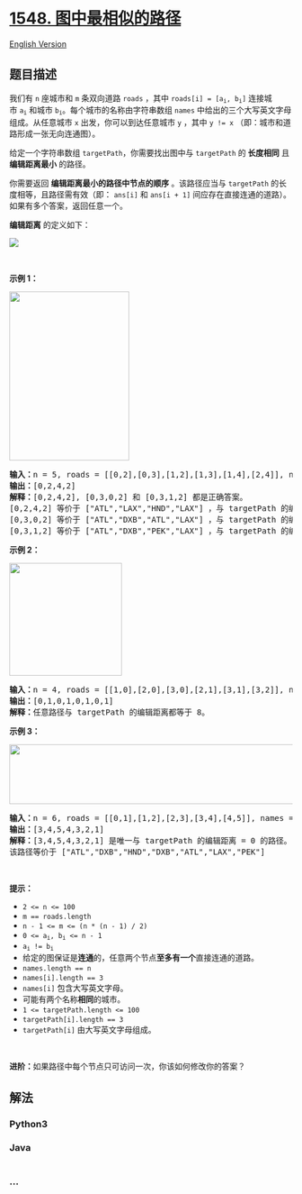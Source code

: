 # [1548. 图中最相似的路径](https://leetcode.cn/problems/the-most-similar-path-in-a-graph)

[English Version](/solution/1500-1599/1548.The%20Most%20Similar%20Path%20in%20a%20Graph/README_EN.md)

## 题目描述

<!-- 这里写题目描述 -->

<p>我们有&nbsp;<code>n</code>&nbsp;座城市和&nbsp;<code>m</code>&nbsp;条双向道路&nbsp;<code>roads</code>&nbsp;，其中&nbsp;<code>roads[i] = [a<sub>i</sub>, b<sub>i</sub>]</code>&nbsp;连接城市&nbsp;<code>a<sub>i</sub></code>&nbsp;和城市&nbsp;<code>b<sub>i</sub></code>。每个城市的名称由字符串数组&nbsp;<code>names</code>&nbsp;中给出的三个大写英文字母组成。从任意城市&nbsp;<code>x</code>&nbsp;出发，你可以到达任意城市&nbsp;<code>y</code> ，其中&nbsp;<code>y != x</code>&nbsp;（即：城市和道路形成一张无向连通图）。</p>

<p>给定一个字符串数组&nbsp;<code>targetPath</code>，你需要找出图中与&nbsp;<code>targetPath</code>&nbsp;的<strong> 长度相同</strong> 且<strong> 编辑距离</strong><strong>最小</strong> 的路径。</p>

<p>你需要返回<em> </em><strong>编辑距离最小的路径中节点的顺序</strong><em> </em>。该路径应当与&nbsp;<code>targetPath</code>&nbsp;的长度相等，且路径需有效（即：&nbsp;<code>ans[i]</code>&nbsp;和&nbsp;<code>ans[i + 1]</code>&nbsp;间应存在直接连通的道路）。如果有多个答案，返回任意一个。</p>

<p><strong>编辑距离</strong> 的定义如下：</p>

<p><img src="https://fastly.jsdelivr.net/gh/doocs/leetcode@main/solution/1500-1599/1548.The%20Most%20Similar%20Path%20in%20a%20Graph/images/edit.jpg" /></p>

<p>&nbsp;</p>

<p><strong>示例 1：</strong></p>

<p><img alt="" src="https://fastly.jsdelivr.net/gh/doocs/leetcode@main/solution/1500-1599/1548.The%20Most%20Similar%20Path%20in%20a%20Graph/images/e1.jpg" style="height: 300px; width: 213px;" /></p>

<pre>
<strong>输入：</strong>n = 5, roads = [[0,2],[0,3],[1,2],[1,3],[1,4],[2,4]], names = ["ATL","PEK","LAX","DXB","HND"], targetPath = ["ATL","DXB","HND","LAX"]
<strong>输出：</strong>[0,2,4,2]
<strong>解释：</strong>[0,2,4,2], [0,3,0,2] 和 [0,3,1,2] 都是正确答案。
[0,2,4,2] 等价于 ["ATL","LAX","HND","LAX"] ，与 targetPath 的编辑距离 = 1。
[0,3,0,2] 等价于 ["ATL","DXB","ATL","LAX"] ，与 targetPath 的编辑距离 = 1。
[0,3,1,2] 等价于 ["ATL","DXB","PEK","LAX"] ，与 targetPath 的编辑距离 = 1。
</pre>

<p><strong>示例 2：</strong></p>

<p><img alt="" src="https://fastly.jsdelivr.net/gh/doocs/leetcode@main/solution/1500-1599/1548.The%20Most%20Similar%20Path%20in%20a%20Graph/images/e2.jpg" style="height: 200px; width: 200px;" /></p>

<pre>
<strong>输入：</strong>n = 4, roads = [[1,0],[2,0],[3,0],[2,1],[3,1],[3,2]], names = ["ATL","PEK","LAX","DXB"], targetPath = ["ABC","DEF","GHI","JKL","MNO","PQR","STU","VWX"]
<strong>输出：</strong>[0,1,0,1,0,1,0,1]
<strong>解释：</strong>任意路径与 targetPath 的编辑距离都等于 8。
</pre>

<p><strong>示例 3：</strong></p>

<p><strong><img alt="" src="https://fastly.jsdelivr.net/gh/doocs/leetcode@main/solution/1500-1599/1548.The%20Most%20Similar%20Path%20in%20a%20Graph/images/e3.jpg" style="height: 106px; width: 600px;" /></strong></p>

<pre>
<strong>输入：</strong>n = 6, roads = [[0,1],[1,2],[2,3],[3,4],[4,5]], names = ["ATL","PEK","LAX","ATL","DXB","HND"], targetPath = ["ATL","DXB","HND","DXB","ATL","LAX","PEK"]
<strong>输出：</strong>[3,4,5,4,3,2,1]
<strong>解释：</strong>[3,4,5,4,3,2,1] 是唯一与 targetPath 的编辑距离 = 0 的路径。
该路径等价于 ["ATL","DXB","HND","DXB","ATL","LAX","PEK"]
</pre>

<p>&nbsp;</p>

<p><strong>提示：</strong></p>

<ul>
	<li><code>2 &lt;= n &lt;= 100</code></li>
	<li><code>m == roads.length</code></li>
	<li><code>n - 1 &lt;= m &lt;= (n * (n - 1) / 2)</code></li>
	<li><code>0 &lt;= a<sub>i</sub>, b<sub>i</sub> &lt;= n - 1</code></li>
	<li><code>a<sub>i</sub> != b<sub>i</sub>&nbsp;</code></li>
	<li>给定的图保证是<strong>连通</strong>的，任意两个节点<strong>至多有一个</strong>直接连通的道路。</li>
	<li><code>names.length == n</code></li>
	<li><code>names[i].length == 3</code></li>
	<li><code>names[i]</code>&nbsp;包含大写英文字母。</li>
	<li>可能有两个名称<strong>相同</strong>的城市。</li>
	<li><code>1 &lt;= targetPath.length &lt;= 100</code></li>
	<li><code>targetPath[i].length == 3</code></li>
	<li><code>targetPath[i]</code> 由大写英文字母组成。</li>
</ul>

<p>&nbsp;</p>

<p><strong>进阶：</strong>如果路径中每个节点只可访问一次，你该如何修改你的答案？</p>

## 解法

<!-- 这里可写通用的实现逻辑 -->

<!-- tabs:start -->

### **Python3**

<!-- 这里可写当前语言的特殊实现逻辑 -->



### **Java**

<!-- 这里可写当前语言的特殊实现逻辑 -->

```java

```

### **...**

```

```


